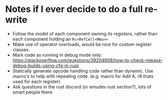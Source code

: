 # Notes if I ever decide to do a full re-write
- Follow the model of each component owning its registers, rather than each 
component holding an `Rc<RefCell<Mmu>>`
- Make use of operator overloads, would be nice for custom register classes.
- Mark code as running in debug mode only: https://stackoverflow.com/questions/39204908/how-to-check-release-debug-builds-using-cfg-in-rust
- Statically generate opcode handling code rather than dynamic. Use macro's to help with repeating code.
(e.g. macro for Add A, r8 thats used for each register)
- Ask questions in the rust discord (or emudev rust section?), lots of smart people there